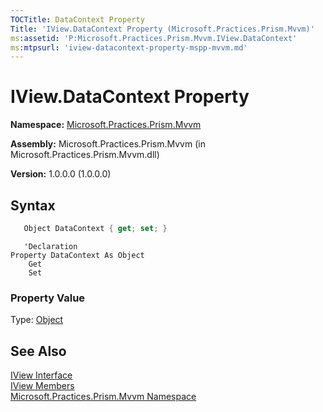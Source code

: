 ```yaml
---
TOCTitle: DataContext Property
Title: 'IView.DataContext Property (Microsoft.Practices.Prism.Mvvm)'
ms:assetid: 'P:Microsoft.Practices.Prism.Mvvm.IView.DataContext'
ms:mtpsurl: 'iview-datacontext-property-mspp-mvvm.md'
---
```



# IView.DataContext Property

**Namespace:** [Microsoft.Practices.Prism.Mvvm](/patterns-practices/reference/mspp-mvvm-namespace)

**Assembly:** Microsoft.Practices.Prism.Mvvm (in Microsoft.Practices.Prism.Mvvm.dll)

**Version:** 1.0.0.0 (1.0.0.0)

## Syntax

```C#
   Object DataContext { get; set; } 
```

```VB
   'Declaration
Property DataContext As Object
	Get
	Set
```

### Property Value

Type: [Object](http://msdn.microsoft.com/en-us/library/e5kfa45b)

## See Also

[IView Interface](/patterns-practices/reference/iview-interface-mspp-mvvm)<br/>
[IView Members](/patterns-practices/reference/iview-members-mspp-mvvm)<br/>
[Microsoft.Practices.Prism.Mvvm Namespace](/patterns-practices/reference/mspp-mvvm-namespace)